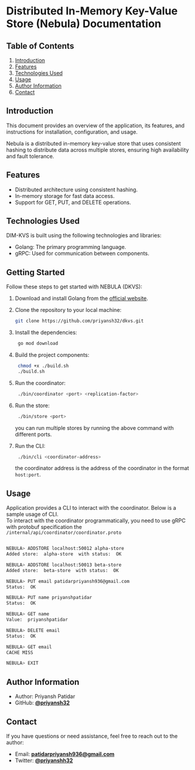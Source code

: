 # Distributed In-Memory Key-Value Store (Nebula) Documentation

## Table of Contents

1. [Introduction](#introduction)
2. [Features](#features)
3. [Technologies Used](#technologies-used)
   <!-- 4. [Getting Started](#getting-started) -->
   <!-- 5. [Configuration](#configuration) -->
4. [Usage](#usage)
   <!-- 7. [API Reference](#api-reference) -->
   <!-- 8. [Contributing](#contributing) -->
5. [Author Information](#author-information)
6. [Contact](#contact)
<!-- 11. [License](#license) -->

## Introduction

This document provides an overview of the application, its features, and instructions for installation, configuration, and usage.

Nebula is a distributed in-memory key-value store that uses consistent hashing to distribute data across multiple stores, ensuring high availability and fault tolerance.

## Features

- Distributed architecture using consistent hashing.
- In-memory storage for fast data access.
- Support for GET, PUT, and DELETE operations.
  <!-- - Data replication for fault tolerance. -->
  <!-- - TLS encryption for secure communication. -->

## Technologies Used

DIM-KVS is built using the following technologies and libraries:

- Golang: The primary programming language.
- gRPC: Used for communication between components.
  <!-- - TLS: For secure communication. -->
  <!-- - (List any other technologies or libraries you used) -->

## Getting Started

Follow these steps to get started with NEBULA (DKVS):

1. Download and install Golang from the [official website](https://golang.org/dl/).

2. Clone the repository to your local machine:

   ```bash
   git clone https://github.com/priyansh32/dkvs.git
   ```

3. Install the dependencies:

   ```bash
    go mod download
   ```

4. Build the project components:

   ```bash
    chmod +x ./build.sh
    ./build.sh
   ```

5. Run the coordinator:

   ```bash
    ./bin/coordinator <port> <replication-factor>
   ```

6. Run the store:

   ```bash
    ./bin/store <port>
   ```

   you can run multiple stores by running the above command with different ports.

7. Run the CLI:

   ```bash
    ./bin/cli <coordinator-address>
   ```

   the coordinator address is the address of the coordinator in the format `host:port`.

## Usage

Application provides a CLI to interact with the coordinator. Below is a sample usage of CLI.  
To interact with the coordinator programmatically, you need to use gRPC with protobuf specification the `/internal/api/coordinator/coordinator.proto`

```bash

NEBULA> ADDSTORE localhost:50012 alpha-store
Added store:  alpha-store  with status:  OK

NEBULA> ADDSTORE localhost:50013 beta-store
Added store:  beta-store  with status:  OK

NEBULA> PUT email patidarpriyansh936@gmail.com
Status:  OK

NEBULA> PUT name priyanshpatidar
Status:  OK

NEBULA> GET name
Value:  priyanshpatidar

NEBULA> DELETE email
Status:  OK

NEBULA> GET email
CACHE MISS

NEBULA> EXIT
```

## **Author Information**

- Author: Priyansh Patidar
- GitHub: **[@priyansh32](https://github.com/priyansh32)**

## **Contact**

If you have questions or need assistance, feel free to reach out to the author:

- Email: **[patidarpriyansh936@gmail.com](mailto:patidarpriyansh936@gmail.com)**
- Twitter: **[@priyanshh32](https://twitter.com/priyanshh32)**
